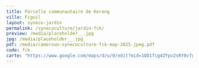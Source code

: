 ```yaml
---
title: Parcelle communautaire de Kereng
ville: Figuil
layout: syneco-jardin
permalink: /synecoculture/jardin-fck/
preview: /media/placeholder__.jpg
jpg: /media/placeholder__.jpg
pdf: /media/cameroun-synecoculture-fck-map-2025.jpeg.pdf
code: fck
carte: "https://www.google.com/maps/d/u/0/edit?mid=1OD1fcg4ZYpv2sRY0vTgWqwvDEmE3EgI&ll=9.80652382500472%2C13.98870511336137&z=21"
---
```

